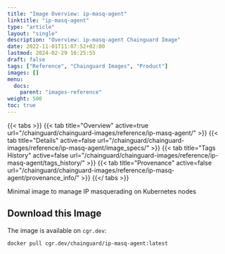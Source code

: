 ```yaml
---
title: "Image Overview: ip-masq-agent"
linktitle: "ip-masq-agent"
type: "article"
layout: "single"
description: "Overview: ip-masq-agent Chainguard Image"
date: 2022-11-01T11:07:52+02:00
lastmod: 2024-02-29 16:25:55
draft: false
tags: ["Reference", "Chainguard Images", "Product"]
images: []
menu: 
  docs: 
    parent: "images-reference"
weight: 500
toc: true
---
```


{{< tabs >}}
{{< tab title="Overview" active=true url="/chainguard/chainguard-images/reference/ip-masq-agent/" >}}
{{< tab title="Details" active=false url="/chainguard/chainguard-images/reference/ip-masq-agent/image_specs/" >}}
{{< tab title="Tags History" active=false url="/chainguard/chainguard-images/reference/ip-masq-agent/tags_history/" >}}
{{< tab title="Provenance" active=false url="/chainguard/chainguard-images/reference/ip-masq-agent/provenance_info/" >}}
{{</ tabs >}}



<!--overview:start-->
Minimal image to manage IP masquerading on Kubernetes nodes
<!--overview:end-->

<!--getting:start-->
## Download this Image
The image is available on `cgr.dev`:

```
docker pull cgr.dev/chainguard/ip-masq-agent:latest
```
<!--getting:end-->

<!--body:start-->
<!--body:end-->

